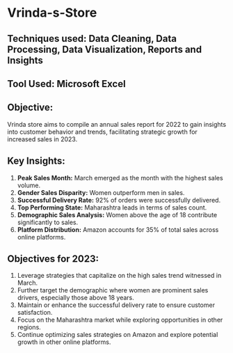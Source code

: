 # Vrinda-s-Store

## Techniques used: Data Cleaning, Data Processing, Data Visualization, Reports and Insights
## Tool Used: Microsoft Excel

## Objective:
Vrinda store aims to compile an annual sales report for 2022 to gain insights into customer behavior and trends, facilitating strategic growth for increased sales in 2023.

## Key Insights:
1. **Peak Sales Month:** March emerged as the month with the highest sales volume.
2. **Gender Sales Disparity:** Women outperform men in sales.
3. **Successful Delivery Rate:** 92% of orders were successfully delivered.
4. **Top Performing State:** Maharashtra leads in terms of sales count.
5. **Demographic Sales Analysis:** Women above the age of 18 contribute significantly to sales.
6. **Platform Distribution:** Amazon accounts for 35% of total sales across online platforms.

## Objectives for 2023:
1. Leverage strategies that capitalize on the high sales trend witnessed in March.
2. Further target the demographic where women are prominent sales drivers, especially those above 18 years.
3. Maintain or enhance the successful delivery rate to ensure customer satisfaction.
4. Focus on the Maharashtra market while exploring opportunities in other regions.
5. Continue optimizing sales strategies on Amazon and explore potential growth in other online platforms.
